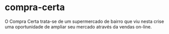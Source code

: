 # compra-certa
O Compra Certa trata-se de um supermercado de bairro que viu nesta crise uma oportunidade de ampliar seu mercado através da vendas on-line. 

